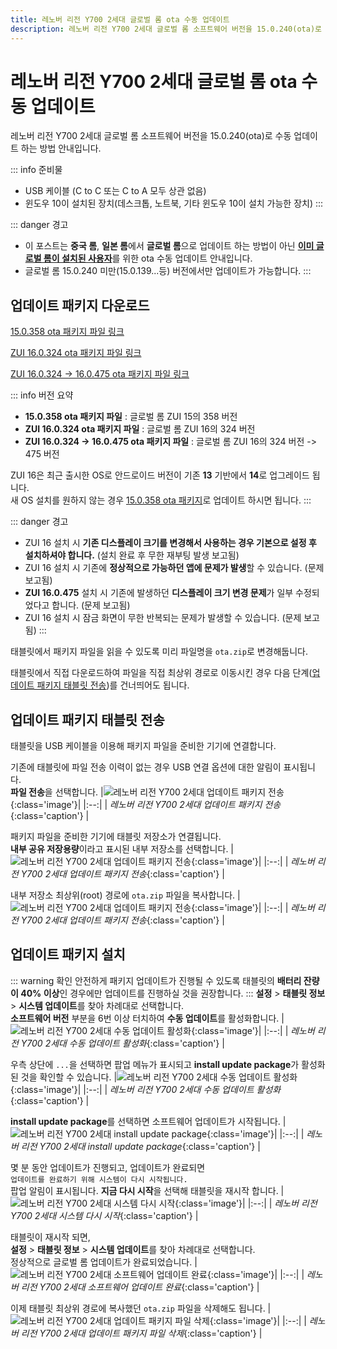 ```yaml
---
title: 레노버 리전 Y700 2세대 글로벌 롬 ota 수동 업데이트
description: 레노버 리전 Y700 2세대 글로벌 롬 소프트웨어 버전을 15.0.240(ota)로 수동 업데이트 하는 방법 안내입니다.
---
```


# 레노버 리전 Y700 2세대 글로벌 롬 ota 수동 업데이트

레노버 리전 Y700 2세대 글로벌 롬 소프트웨어 버전을 15.0.240(ota)로 수동 업데이트 하는 방법 안내입니다.

::: info 준비물

- USB 케이블 (C to C 또는 C to A 모두 상관 없음)
- 윈도우 10이 설치된 장치(데스크톱, 노트북, 기타 윈도우 10이 설치 가능한 장치)
  :::

::: danger 경고

- 이 포스트는 **중국 롬**, **일본 롬**에서 **글로벌 롬**으로 업데이트 하는 방법이 아닌 <u>**이미 글로벌 롬이 설치된 사용자**</u>를 위한 ota 수동 업데이트 안내입니다.
- 글로벌 롬 15.0.240 미만(15.0.139...등) 버전에서만 업데이트가 가능합니다.
  :::

## 업데이트 패키지 다운로드

[15.0.358 ota 패키지 파일 링크](https://ota-cdn.lenovo.com/firmware/2024791602392-2884.zip)

[ZUI 16.0.324 ota 패키지 파일 링크](https://ota-cdn.lenovo.com/firmware/202471914561387-3993.zip)

[ZUI 16.0.324 -> 16.0.475 ota 패키지 파일 링크](https://ota-cdn.lenovo.com/firmware/2024112215483352-2627.zip)

::: info 버전 요약

- **15.0.358 ota 패키지 파일** : 글로벌 롬 ZUI 15의 358 버전
- **ZUI 16.0.324 ota 패키지 파일** : 글로벌 롬 ZUI 16의 324 버전
- **ZUI 16.0.324 -> 16.0.475 ota 패키지 파일** : 글로벌 롬 ZUI 16의 324 버전 -> 475 버전

ZUI 16은 최근 출시한 OS로 안드로이드 버전이 기존 **13** 기반에서 **14**로 업그레이드 됩니다.\
새 OS 설치를 원하지 않는 경우 <u>15.0.358 ota 패키지</u>로 업데이트 하시면 됩니다.
:::

::: danger 경고

- ZUI 16 설치 시 **기존 디스플레이 크기를 변경해서 사용하는 경우 기본으로 설정 후 설치하셔야 합니다.** (설치 완료 후 무한 재부팅 발생 보고됨)
- ZUI 16 설치 시 기존에 **정상적으로 가능하던 앱에 문제가 발생**할 수 있습니다. (문제 보고됨)
- **ZUI 16.0.475** 설치 시 기존에 발생하던 **디스플레이 크기 변경 문제**가 일부 수정되었다고 합니다. (문제 보고됨)
- ZUI 16 설치 시 잠금 화면이 무한 반복되는 문제가 발생할 수 있습니다. (문제 보고됨)
  :::

태블릿에서 패키지 파일을 읽을 수 있도록 미리 파일명을 `ota.zip`로 변경해둡니다.

태블릿에서 직접 다운로드하여 파일을 직접 최상위 경로로 이동시킨 경우 다음 단계([업데이트 패키지 태블릿 전송](#%E1%84%8B%E1%85%A5%E1%86%B8%E1%84%83%E1%85%A6%E1%84%8B%E1%85%B5%E1%84%90%E1%85%B3-%E1%84%91%E1%85%A2%E1%84%8F%E1%85%B5%E1%84%8C%E1%85%B5-%E1%84%90%E1%85%A2%E1%84%87%E1%85%B3%E1%86%AF%E1%84%85%E1%85%B5%E1%86%BA-%E1%84%8C%E1%85%A5%E1%86%AB%E1%84%89%E1%85%A9%E1%86%BC))를 건너띄어도 됩니다.

## 업데이트 패키지 태블릿 전송

태블릿을 USB 케이블을 이용해 패키지 파일을 준비한 기기에 연결합니다.

기존에 태블릿에 파일 전송 이력이 없는 경우 USB 연결 옵션에 대한 알림이 표시됩니다.\
**파일 전송**을 선택합니다.
|![레노버 리전 Y700 2세대 업데이트 패키지 전송](./images/global-rom-update/upload_01.webp){:class='image'}|
|:--:|
| _레노버 리전 Y700 2세대 업데이트 패키지 전송_{:class='caption'} |

패키지 파일을 준비한 기기에 태블릿 저장소가 연결됩니다.\
**내부 공유 저장용량**이라고 표시된 내부 저장소를 선택합니다.
|![레노버 리전 Y700 2세대 업데이트 패키지 전송](./images/global-rom-update/upload_02.webp){:class='image'}|
|:--:|
| _레노버 리전 Y700 2세대 업데이트 패키지 전송_{:class='caption'} |

내부 저장소 최상위(root) 경로에 `ota.zip` 파일을 복사합니다.
|![레노버 리전 Y700 2세대 업데이트 패키지 전송](./images/global-rom-update/upload_03.webp){:class='image'}|
|:--:|
| _레노버 리전 Y700 2세대 업데이트 패키지 전송_{:class='caption'} |

## 업데이트 패키지 설치

::: warning 확인
안전하게 패키지 업데이트가 진행될 수 있도록 태블릿의 **배터리 잔량이 40% 이상**인 경우에만 업데이트를 진행하실 것을 권장합니다.
:::
**설정** > **태블릿 정보** > **시스템 업데이트**를 찾아 차례대로 선택합니다.\
**소프트웨어 버전** 부분을 6번 이상 터치하여 **수동 업데이트**를 활성화합니다.
|![레노버 리전 Y700 2세대 수동 업데이트 활성화](./images/global-rom-update/update_01.webp){:class='image'}|
|:--:|
| _레노버 리전 Y700 2세대 수동 업데이트 활성화_{:class='caption'} |

우측 상단에 `...`을 선택하면 팝업 메뉴가 표시되고 **install update package**가 활성화된 것을 확인할 수 있습니다.
|![레노버 리전 Y700 2세대 수동 업데이트 활성화](./images/global-rom-update/update_02.webp){:class='image'}|
|:--:|
| _레노버 리전 Y700 2세대 수동 업데이트 활성화_{:class='caption'} |

**install update package**를 선택하면 소프트웨어 업데이트가 시작됩니다.
|![레노버 리전 Y700 2세대 install update package](./images/global-rom-update/update_03.webp){:class='image'}|
|:--:|
| _레노버 리전 Y700 2세대 install update package_{:class='caption'} |

몇 분 동안 업데이트가 진행되고, 업데이트가 완료되면\
`업데이트를 완료하기 위해 시스템이 다시 시작됩니다.`\
팝업 알림이 표시됩니다. **지금 다시 시작**을 선택해 태블릿을 재시작 합니다.
|![레노버 리전 Y700 2세대 시스템 다시 시작](./images/global-rom-update/update_04.webp){:class='image'}|
|:--:|
| _레노버 리전 Y700 2세대 시스템 다시 시작_{:class='caption'} |

태블릿이 재시작 되면,\
**설정** > **태블릿 정보** > **시스템 업데이트**를 찾아 차례대로 선택합니다.\
정상적으로 글로벌 롬 업데이트가 완료되었습니다.
|![레노버 리전 Y700 2세대 소프트웨어 업데이트 완료](./images/global-rom-update/complete.webp){:class='image'}|
|:--:|
| _레노버 리전 Y700 2세대 소프트웨어 업데이트 완료_{:class='caption'} |

이제 태블릿 최상위 경로에 복사했던 `ota.zip` 파일을 삭제해도 됩니다.
|![레노버 리전 Y700 2세대 업데이트 패키지 파일 삭제](./images/global-rom-update/delete.webp){:class='image'}|
|:--:|
| _레노버 리전 Y700 2세대 업데이트 패키지 파일 삭제_{:class='caption'} |

